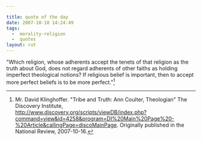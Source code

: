 ```yaml
---

title: quote of the day
date: 2007-10-18 14:24:49
tags:
  -  morality-religion
  -  quotes
layout: rut
---
```


"Which religion, whose adherents accept the tenets of that religion as the truth about God, does not regard adherents of other faiths as holding imperfect theological notions? If religious belief is important, then to accept more perfect beliefs is to be more perfect."[^200710181]

[^200710181]: Mr. David Klinghoffer.  "Tribe and Truth: Ann Coulter, Theologian"  The Discovery Institute, <http://www.discovery.org/scripts/viewDB/index.php?command=view&id=4258&program=DI%20Main%20Page%20-%20Article&callingPage=discoMainPage>.  Originally published in the National Review, 2007-10-16.

